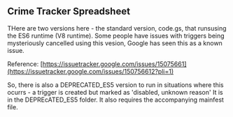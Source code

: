 ## Crime Tracker Spreadsheet

THere are two versions here - the standard version, code.gs, that runsusing the ES6 runtime (V8 runtime). 
Some people have issues with triggers being mysteriously cancelled using this vesion, Google has seen this
as a known issue.

Reference: [https://issuetracker.google.com/issues/15075661](https://issuetracker.google.com/issues/150756612?pli=1)

So, there is also a DEPRECATED_ES5 version to run in situations where this ocurrs - a trigger is created
but marked as 'disabled, unknown reason' It is in the DEPREcATED_ES5 folder. It also requires the accompanying
mainfest file.
